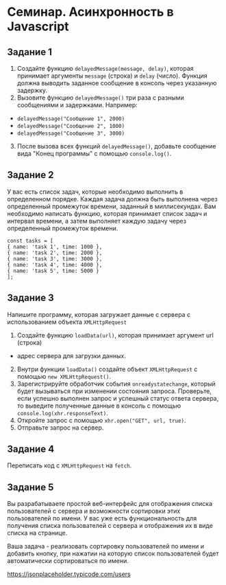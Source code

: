 # Семинар. Асинхронность в Javascript

## Задание 1 
1. Создайте функцию `delayedMessage(message, delay)`, которая принимает аргументы `message` (строка) и `delay` (число). Функция должна выводить заданное сообщение в консоль через указанную задержку.
2. Вызовите функцию `delayedMessage()` три раза с разными сообщениями и задержками. Например:
- `delayedMessage("Сообщение 1", 2000)`
- `delayedMessage("Сообщение 2", 1000)`
- `delayedMessage("Сообщение 3", 3000)`
3. После вызова всех функций `delayedMessage()`, добавьте сообщение вида "Конец программы" с помощью `console.log()`.


## Задание 2
У вас есть список задач, которые необходимо выполнить в определенном порядке. Каждая задача должна быть выполнена через определенный промежуток времени, заданный в миллисекундах. Вам необходимо написать функцию, которая принимает список задач и интервал времени, а затем выполняет каждую задачу через определенный промежуток времени.
```
const tasks = [
{ name: 'task 1', time: 1000 },
{ name: 'task 2', time: 2000 },
{ name: 'task 3', time: 3000 },
{ name: 'task 4', time: 4000 },
{ name: 'task 5', time: 5000 }
];
```


## Задание 3
Напишите программу, которая загружает данные с сервера с использованием объекта `XMLHttpRequest`
1. Создайте функцию `loadData(url)`, которая принимает аргумент url (строка)
- адрес сервера для загрузки данных.
2. Внутри функции `loadData()` создайте объект `XMLHttpRequest` с помощью `new XMLHttpRequest()`.
3. Зарегистрируйте обработчик события `onreadystatechange`, который будет вызываться при изменении состояния запроса. Проверьте, если успешно выполнен запрос и успешный статус ответа сервера, то выведите полученные данные в консоль с помощью `console.log(xhr.responseText)`.
4. Откройте запрос с помощью `xhr.open("GET", url, true)`.
5. Отправьте запрос на сервер.


## Задание 4
Переписать код с `XMLHttpRequest` на `fetch`.


## Задание 5
Вы разрабатываете простой веб-интерфейс для отображения списка пользователей с сервера и возможности сортировки этих пользователей по имени. У вас уже есть функциональность для получения списка пользователей с сервера и отображения их в виде списка на странице.

Ваша задача - реализовать сортировку пользователей по имени и добавить кнопку, при нажатии на которую список пользователей будет автоматически сортироваться по имени.

https://jsonplaceholder.typicode.com/users